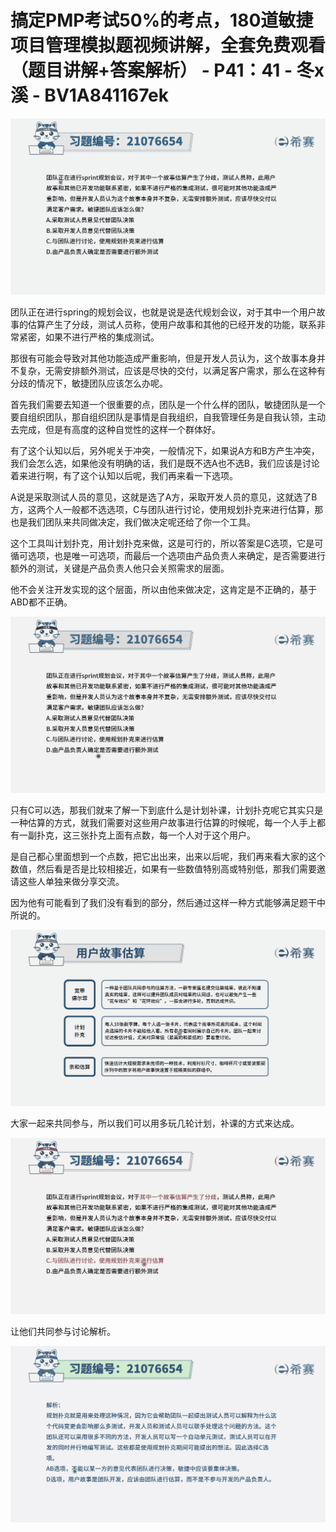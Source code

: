 # 搞定PMP考试50%的考点，180道敏捷项目管理模拟题视频讲解，全套免费观看（题目讲解+答案解析） - P41：41 - 冬x溪 - BV1A841167ek

![](img/473f571927b9cab3491729ff3cf54594_0.png)

团队正在进行spring的规划会议，也就是说是迭代规划会议，对于其中一个用户故事的估算产生了分歧，测试人员称，使用户故事和其他的已经开发的功能，联系非常紧密，如果不进行严格的集成测试。

那很有可能会导致对其他功能造成严重影响，但是开发人员认为，这个故事本身并不复杂，无需安排额外测试，应该是尽快的交付，以满足客户需求，那么在这种有分歧的情况下，敏捷团队应该怎么办呢。

首先我们需要去知道一个很重要的点，团队是一个什么样的团队，敏捷团队是一个要自组织团队，那自组织团队是事情是自我组织，自我管理任务是自我认领，主动去完成，但是有高度的这种自觉性的这样一个群体好。

有了这个认知以后，另外呢关于冲突，一般情况下，如果说A方和B方产生冲突，我们会怎么选，如果他没有明确的话，我们是既不选A也不选B，我们应该是讨论着来进行啊，有了这个认知以后呢，我们再来看一下选项。

A说是采取测试人员的意见，这就是选了A方，采取开发人员的意见，这就选了B方，这两个人一般都不选选项，C与团队进行讨论，使用规划扑克来进行估算，那也是我们团队来共同做决定，我们做决定呢还给了你一个工具。

这个工具叫计划扑克，用计划扑克来做，这是可行的，所以答案是C选项，它是可循可选项，也是唯一可选项，而最后一个选项由产品负责人来确定，是否需要进行额外的测试，关键是产品负责人他只会关照需求的层面。

他不会关注开发实现的这个层面，所以由他来做决定，这肯定是不正确的，基于ABD都不正确。

![](img/473f571927b9cab3491729ff3cf54594_2.png)

只有C可以选，那我们就来了解一下到底什么是计划补课，计划扑克呢它其实只是一种估算的方式，就我们需要对这些用户故事进行估算的时候呢，每一个人手上都有一副扑克，这三张扑克上面有点数，每一个人对于这个用户。

是自己都心里面想到一个点数，把它出出来，出来以后呢，我们再来看大家的这个数值，然后看是否是比较相接近，如果有一些数值特别高或特别低，那我们需要邀请这些人单独来做分享交流。

因为他有可能看到了我们没有看到的部分，然后通过这样一种方式能够满足题干中所说的。

![](img/473f571927b9cab3491729ff3cf54594_4.png)

大家一起来共同参与，所以我们可以用多玩几轮计划，补课的方式来达成。

![](img/473f571927b9cab3491729ff3cf54594_6.png)

让他们共同参与讨论解析。

![](img/473f571927b9cab3491729ff3cf54594_8.png)